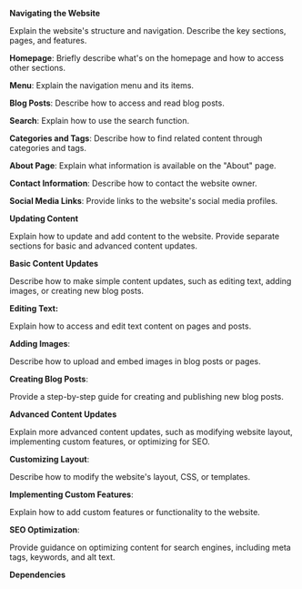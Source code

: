 **Navigating the Website**

Explain the website's structure and navigation. Describe the key sections, pages, and features.

**Homepage**: Briefly describe what's on the homepage and how to access other sections.

**Menu**: Explain the navigation menu and its items.

**Blog Posts**: Describe how to access and read blog posts.

**Search**: Explain how to use the search function.

**Categories and Tags**: Describe how to find related content through categories and tags.

**About Page**: Explain what information is available on the "About" page.

**Contact Information**: Describe how to contact the website owner.

**Social Media Links**: Provide links to the website's social media profiles.



**Updating Content**

Explain how to update and add content to the website. Provide separate sections for basic and advanced content updates.

**Basic Content Updates**

Describe how to make simple content updates, such as editing text, adding images, or creating new blog posts.

**Editing Text:**

Explain how to access and edit text content on pages and posts.

**Adding Images**:

Describe how to upload and embed images in blog posts or pages.

**Creating Blog Posts**:

Provide a step-by-step guide for creating and publishing new blog posts.



**Advanced Content Updates**

Explain more advanced content updates, such as modifying website layout, implementing custom features, or optimizing for SEO.

**Customizing Layout**:

Describe how to modify the website's layout, CSS, or templates.

**Implementing Custom Features**:

Explain how to add custom features or functionality to the website.

**SEO Optimization**:

Provide guidance on optimizing content for search engines, including meta tags, keywords, and alt text.


**Dependencies**


